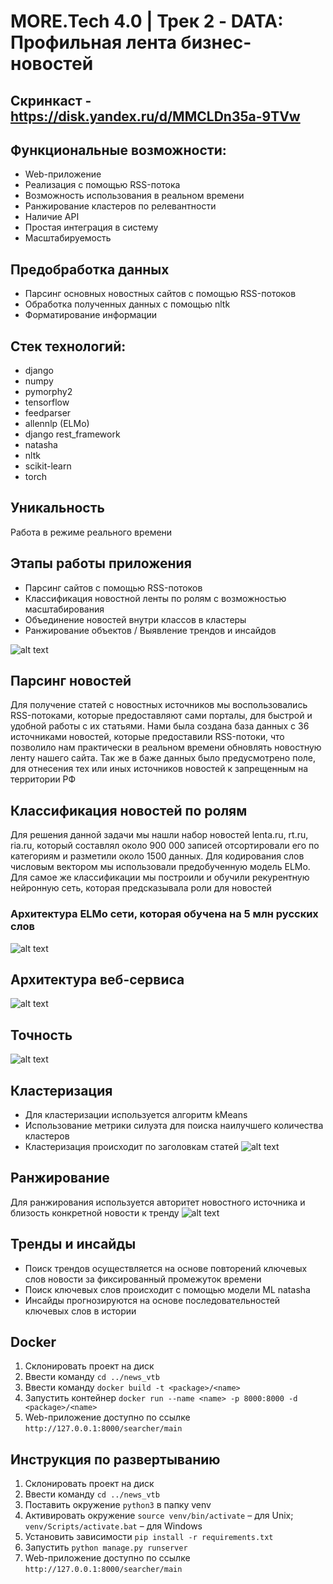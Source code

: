 # MORE.Tech 4.0 | Трек 2 - DATA: Профильная лента бизнес-новостей

## Скринкаст - https://disk.yandex.ru/d/MMCLDn35a-9TVw

## Функциональные возможности:
- Web-приложение
- Реализация с помощью RSS-потока
- Возможность использования в реальном времени
- Ранжирование кластеров по релевантности
- Наличие API
- Простая интеграция в систему
- Масштабируемость

## Предобработка данных
- Парсинг основных новостных сайтов с помощью RSS-потоков
- Обработка полученных данных с помощью nltk
- Форматирование информации

## Стек технологий:

* django
* numpy
* pymorphy2
* tensorflow
* feedparser
* allennlp (ELMo)
* django rest_framework
* natasha
* nltk
* scikit-learn
* torch


## Уникальность
Работа в режиме реального времени

## Этапы работы приложения
* Парсинг сайтов с помощью RSS-потоков
* Классификация новостной ленты по ролям с возможностью масштабирования
* Объединение новостей внутри классов в кластеры
* Ранжирование объектов / Выявление трендов и инсайдов

![alt text](https://github.com/xakermonkey/news_vtb/blob/main/app.jpg?raw=true)

## Парсинг новостей 
Для получение статей с новостных источников мы воспользовались RSS-потоками, которые предоставляют сами порталы, 
для быстрой и удобной работы с их статьями. Нами была создана база данных с 36 источниками новостей, которые предоставили RSS-потоки, что позволило нам практически в реальном времени обновлять новостную 
ленту нашего сайта. Так же в баже данных было предусмотрено поле, для отнесения тех или иных источников новостей к запрещенным на территории РФ
## Классификация новостей по ролям
Для решения данной задачи мы нашли набор новостей lenta.ru, rt.ru, ria.ru, 
который составлял около 900 000 записей отсортировали его по категориям и разметили 
около 1500 данных.
Для кодирования слов числовым вектором мы использовали предобученную модель ELMo.
Для самое же классификации мы построили и обучили рекурентную нейронную сеть, которая предсказывала роли для новостей
### Архитектура ELMo сети, которая обучена на 5 млн русских слов
![alt text](https://github.com/xakermonkey/news_vtb/blob/main/arch.gif?raw=true)

## Архитектура веб-сервиса
![alt text](https://github.com/xakermonkey/news_vtb/blob/main/arhp.png?raw=true)

## Точность
![alt text](https://github.com/xakermonkey/news_vtb/blob/main/ex.jpeg?raw=true)

## Кластеризация
- Для кластеризации используется алгоритм kMeans
- Использование метрики силуэта для поиска наилучшего количества кластеров
- Кластеризация происходит по заголовкам статей
![alt text](https://github.com/xakermonkey/news_vtb/blob/main/klast.jpeg?raw=true)


## Ранжирование
Для ранжирования используется авторитет новостного источника и близость конкретной новости к тренду
![alt text](https://github.com/xakermonkey/news_vtb/blob/main/ranzh.jpg?raw=true)

## Тренды и инсайды
- Поиск трендов осуществляется на основе повторений ключевых слов новости за фиксированный промежуток времени
- Поиск ключевых слов происходит с помощью модели ML natasha
- Инсайды прогнозируются на основе последовательностей ключевых слов в истории

## Docker
1. Склонировать проект на диск
4. Ввести команду `cd ../news_vtb`
5. Ввести команду `docker build -t <package>/<name>`
6. Запустить контейнер `docker run --name <name> -p 8000:8000 -d <package>/<name>`
7. Web-приложение доступно по ссылке `http://127.0.0.1:8000/searcher/main`

## Инструкция по развертыванию
1. Склонировать проект на диск
4. Ввести команду `cd ../news_vtb`
5. Поставить окружение `python3` в папку venv
6. Активировать окружение `source venv/bin/activate` – для Unix; `venv/Scripts/activate.bat` – для Windows
7. Установить зависимости `pip install -r requirements.txt`
8. Запустить `python manage.py runserver`
9. Web-приложение доступно по ссылке `http://127.0.0.1:8000/searcher/main`
